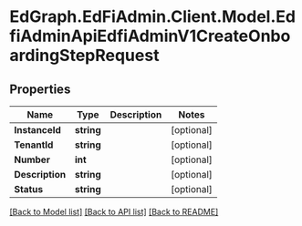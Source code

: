 # EdGraph.EdFiAdmin.Client.Model.EdfiAdminApiEdfiAdminV1CreateOnboardingStepRequest

## Properties

Name | Type | Description | Notes
------------ | ------------- | ------------- | -------------
**InstanceId** | **string** |  | [optional] 
**TenantId** | **string** |  | [optional] 
**Number** | **int** |  | [optional] 
**Description** | **string** |  | [optional] 
**Status** | **string** |  | [optional] 

[[Back to Model list]](../README.md#documentation-for-models) [[Back to API list]](../README.md#documentation-for-api-endpoints) [[Back to README]](../README.md)

